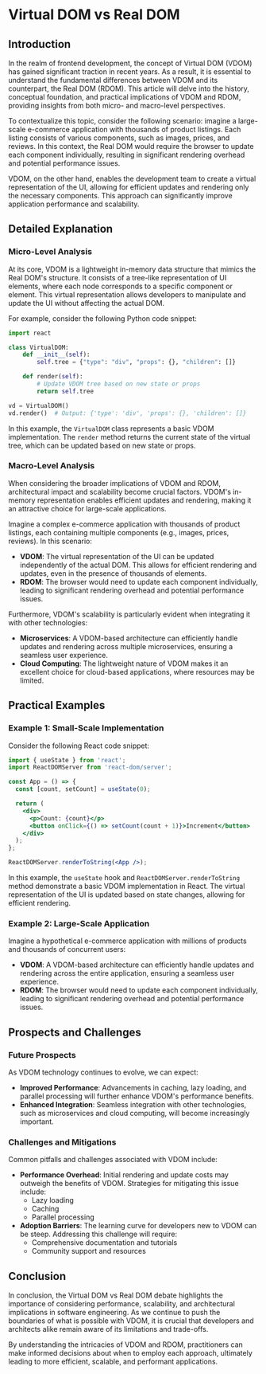 # Virtual DOM vs Real DOM
## Introduction

In the realm of frontend development, the concept of Virtual DOM (VDOM) has gained significant traction in recent years. As a result, it is essential to understand the fundamental differences between VDOM and its counterpart, the Real DOM (RDOM). This article will delve into the history, conceptual foundation, and practical implications of VDOM and RDOM, providing insights from both micro- and macro-level perspectives.

To contextualize this topic, consider the following scenario: imagine a large-scale e-commerce application with thousands of product listings. Each listing consists of various components, such as images, prices, and reviews. In this context, the Real DOM would require the browser to update each component individually, resulting in significant rendering overhead and potential performance issues.

VDOM, on the other hand, enables the development team to create a virtual representation of the UI, allowing for efficient updates and rendering only the necessary components. This approach can significantly improve application performance and scalability.

## Detailed Explanation

### Micro-Level Analysis

At its core, VDOM is a lightweight in-memory data structure that mimics the Real DOM's structure. It consists of a tree-like representation of UI elements, where each node corresponds to a specific component or element. This virtual representation allows developers to manipulate and update the UI without affecting the actual DOM.

For example, consider the following Python code snippet:
```python
import react

class VirtualDOM:
    def __init__(self):
        self.tree = {"type": "div", "props": {}, "children": []}

    def render(self):
        # Update VDOM tree based on new state or props
        return self.tree

vd = VirtualDOM()
vd.render()  # Output: {'type': 'div', 'props': {}, 'children': []}
```
In this example, the `VirtualDOM` class represents a basic VDOM implementation. The `render` method returns the current state of the virtual tree, which can be updated based on new state or props.

### Macro-Level Analysis

When considering the broader implications of VDOM and RDOM, architectural impact and scalability become crucial factors. VDOM's in-memory representation enables efficient updates and rendering, making it an attractive choice for large-scale applications.

Imagine a complex e-commerce application with thousands of product listings, each containing multiple components (e.g., images, prices, reviews). In this scenario:

* **VDOM**: The virtual representation of the UI can be updated independently of the actual DOM. This allows for efficient rendering and updates, even in the presence of thousands of elements.
* **RDOM**: The browser would need to update each component individually, leading to significant rendering overhead and potential performance issues.

Furthermore, VDOM's scalability is particularly evident when integrating it with other technologies:

* **Microservices**: A VDOM-based architecture can efficiently handle updates and rendering across multiple microservices, ensuring a seamless user experience.
* **Cloud Computing**: The lightweight nature of VDOM makes it an excellent choice for cloud-based applications, where resources may be limited.

## Practical Examples

### Example 1: Small-Scale Implementation

Consider the following React code snippet:
```jsx
import { useState } from 'react';
import ReactDOMServer from 'react-dom/server';

const App = () => {
  const [count, setCount] = useState(0);

  return (
    <div>
      <p>Count: {count}</p>
      <button onClick={() => setCount(count + 1)}>Increment</button>
    </div>
  );
};

ReactDOMServer.renderToString(<App />);
```
In this example, the `useState` hook and `ReactDOMServer.renderToString` method demonstrate a basic VDOM implementation in React. The virtual representation of the UI is updated based on state changes, allowing for efficient rendering.

### Example 2: Large-Scale Application

Imagine a hypothetical e-commerce application with millions of products and thousands of concurrent users:

* **VDOM**: A VDOM-based architecture can efficiently handle updates and rendering across the entire application, ensuring a seamless user experience.
* **RDOM**: The browser would need to update each component individually, leading to significant rendering overhead and potential performance issues.

## Prospects and Challenges

### Future Prospects

As VDOM technology continues to evolve, we can expect:

* **Improved Performance**: Advancements in caching, lazy loading, and parallel processing will further enhance VDOM's performance benefits.
* **Enhanced Integration**: Seamless integration with other technologies, such as microservices and cloud computing, will become increasingly important.

### Challenges and Mitigations

Common pitfalls and challenges associated with VDOM include:

* **Performance Overhead**: Initial rendering and update costs may outweigh the benefits of VDOM. Strategies for mitigating this issue include:
	+ Lazy loading
	+ Caching
	+ Parallel processing
* **Adoption Barriers**: The learning curve for developers new to VDOM can be steep. Addressing this challenge will require:
	+ Comprehensive documentation and tutorials
	+ Community support and resources

## Conclusion

In conclusion, the Virtual DOM vs Real DOM debate highlights the importance of considering performance, scalability, and architectural implications in software engineering. As we continue to push the boundaries of what is possible with VDOM, it is crucial that developers and architects alike remain aware of its limitations and trade-offs.

By understanding the intricacies of VDOM and RDOM, practitioners can make informed decisions about when to employ each approach, ultimately leading to more efficient, scalable, and performant applications.